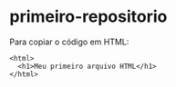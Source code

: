# primeiro-repositorio

Para copiar o código em HTML:
````
<html>
  <h1>Meu primeiro arquivo HTML</h1>
</html>
